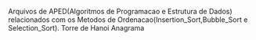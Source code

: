 Arquivos de APED(Algoritmos de Programacao e Estrutura de Dados) relacionados com os Metodos de Ordenacao(Insertion_Sort,Bubble_Sort e Selection_Sort).
Torre de Hanoi
Anagrama
